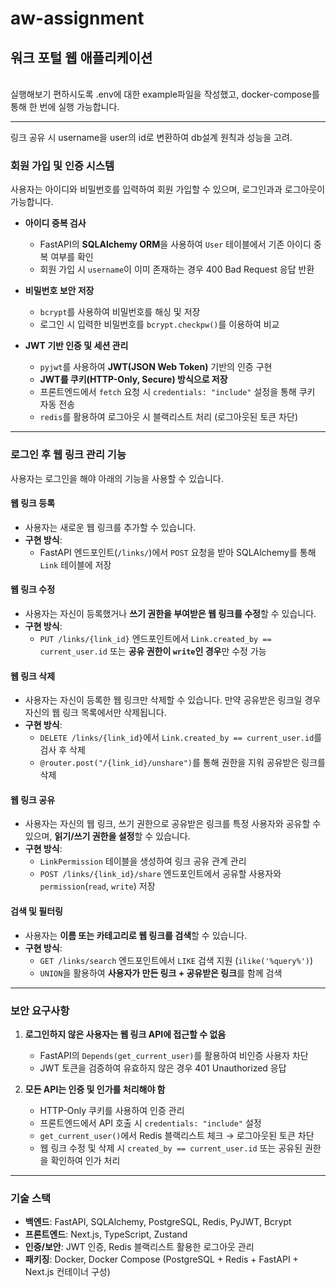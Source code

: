 # aw-assignment
## 워크 포털 웹 애플리케이션
</br>실행해보기 편하시도록 .env에 대한 example파일을 작성했고, docker-compose를 통해 한 번에 실행 가능합니다.

------------------------
링크 공유 시 username을 user의 id로 변환하여 db설계 원칙과 성능을 고려.

### 회원 가입 및 인증 시스템

사용자는 아이디와 비밀번호를 입력하여 회원 가입할 수 있으며, 로그인과과 로그아웃이 가능합니다.

- **아이디 중복 검사**
  - FastAPI의 **SQLAlchemy ORM**을 사용하여 `User` 테이블에서 기존 아이디 중복 여부를 확인
  - 회원 가입 시 `username`이 이미 존재하는 경우 400 Bad Request 응답 반환

- **비밀번호 보안 저장**
  - `bcrypt`를 사용하여 비밀번호를 해싱 및 저장
  - 로그인 시 입력한 비밀번호를 `bcrypt.checkpw()`를 이용하여 비교

- **JWT 기반 인증 및 세션 관리**
  - `pyjwt`를 사용하여 **JWT(JSON Web Token)** 기반의 인증 구현
   - **JWT를 쿠키(HTTP-Only, Secure) 방식으로 저장**
  - 프론트엔드에서 `fetch` 요청 시 `credentials: "include"` 설정을 통해 쿠키 자동 전송
  - `redis`를 활용하여 로그아웃 시 블랙리스트 처리 (로그아웃된 토큰 차단)

---

### 로그인 후 웹 링크 관리 기능

사용자는 로그인을 해야 아래의 기능을 사용할 수 있습니다.

#### **웹 링크 등록**
- 사용자는 새로운 웹 링크를 추가할 수 있습니다.
- **구현 방식**:
  - FastAPI 엔드포인트(`/links/`)에서 `POST` 요청을 받아 SQLAlchemy를 통해 `Link` 테이블에 저장

#### **웹 링크 수정**
- 사용자는 자신이 등록했거나 **쓰기 권한을 부여받은 웹 링크를 수정**할 수 있습니다.
- **구현 방식**:
  - `PUT /links/{link_id}` 엔드포인트에서 `Link.created_by == current_user.id` 또는 **공유 권한이 `write`인 경우**만 수정 가능

#### **웹 링크 삭제**
- 사용자는 자신이 등록한 웹 링크만 삭제할 수 있습니다. 만약 공유받은 링크일 경우 자신의 웹 링크 목록에서만 삭제됩니다.
- **구현 방식**:
  - `DELETE /links/{link_id}`에서 `Link.created_by == current_user.id`를 검사 후 삭제
  - `@router.post("/{link_id}/unshare")`를 통해 권한을 지워 공유받은 링크를 삭제

#### **웹 링크 공유**
- 사용자는 자신의 웹 링크, 쓰기 권한으로 공유받은 링크를 특정 사용자와 공유할 수 있으며, **읽기/쓰기 권한을 설정**할 수 있습니다.
- **구현 방식**:
  - `LinkPermission` 테이블을 생성하여 링크 공유 관계 관리
  - `POST /links/{link_id}/share` 엔드포인트에서 공유할 사용자와 `permission`(`read`, `write`) 저장

#### **검색 및 필터링**
- 사용자는 **이름 또는 카테고리로 웹 링크를 검색**할 수 있습니다.
- **구현 방식**:
  - `GET /links/search` 엔드포인트에서 `LIKE` 검색 지원 (`ilike('%query%')`)
  - `UNION`을 활용하여 **사용자가 만든 링크 + 공유받은 링크**를 함께 검색

---

### 보안 요구사항

1. **로그인하지 않은 사용자는 웹 링크 API에 접근할 수 없음**
   - FastAPI의 `Depends(get_current_user)`를 활용하여 비인증 사용자 차단
   - JWT 토큰을 검증하여 유효하지 않은 경우 401 Unauthorized 응답

2. **모든 API는 인증 및 인가를 처리해야 함**
   - HTTP-Only 쿠키를 사용하여 인증 관리
   -  프론트엔드에서 API 호출 시 `credentials: "include"` 설정
   - `get_current_user()`에서 Redis 블랙리스트 체크 → 로그아웃된 토큰 차단
   - 웹 링크 수정 및 삭제 시 `created_by == current_user.id` 또는 공유된 권한을 확인하여 인가 처리

---

### 기술 스택

- **백엔드**: FastAPI, SQLAlchemy, PostgreSQL, Redis, PyJWT, Bcrypt
- **프론트엔드**: Next.js, TypeScript, Zustand
- **인증/보안**: JWT 인증, Redis 블랙리스트 활용한 로그아웃 관리
- **패키징**: Docker, Docker Compose (PostgreSQL + Redis + FastAPI + Next.js 컨테이너 구성)